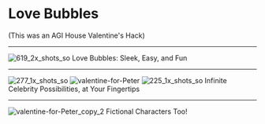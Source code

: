 # Love Bubbles

(This was an AGI House Valentine's Hack)

---

![619_2x_shots_so](https://github.com/user-attachments/assets/79214ae7-935b-4698-8546-2dd89ef20425)
Love Bubbles: Sleek, Easy, and Fun


---
![277_1x_shots_so](https://github.com/user-attachments/assets/91a3cb08-2307-4029-b6cf-e591fe488eee)
![valentine-for-Peter](https://github.com/user-attachments/assets/29f07daf-ad5a-4206-9797-2dbc62c88f0b)
![225_1x_shots_so](https://github.com/user-attachments/assets/dc03b49e-d8bd-40d0-b06d-d7b12dd189db)
Infinite Celebrity Possibilities, at Your Fingertips




---
![valentine-for-Peter_copy_2](https://github.com/user-attachments/assets/15cd8cd9-40f6-4d31-8647-bfe38a38e0d7)
Fictional Characters Too!
